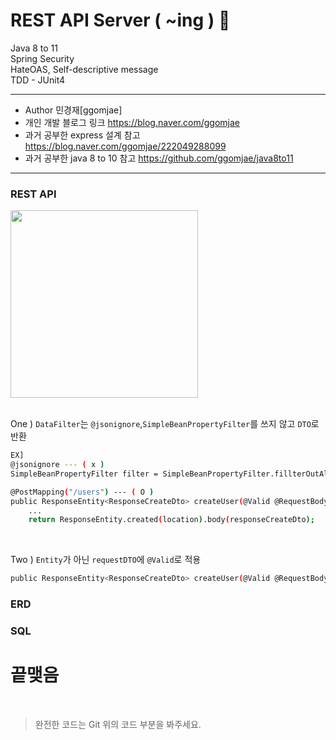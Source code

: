 REST API Server  ( ~ing ) 🐻
============ 
Java 8 to 11 <br>
Spring Security <br>
HateOAS, Self-descriptive message<br>
TDD - JUnit4<br>

-------
* Author 민경재[ggomjae] <br>
* 개인 개발 블로그 링크 <https://blog.naver.com/ggomjae> <br>
* 과거 공부한 express 설계 참고 <https://blog.naver.com/ggomjae/222049288099> <br>
* 과거 공부한 java 8 to 10 참고 <https://github.com/ggomjae/java8to11> <br>
-------
### REST API
<div>
    <img height="300" src = "https://user-images.githubusercontent.com/43604493/100344279-ec37ca80-3023-11eb-9e3e-486bb961a874.JPG">
</div>

<br>

One ) ```DataFilter```는 ```@jsonignore```,```SimpleBeanPropertyFilter```를 쓰지 않고 ```DTO```로 반환

```bash
EX] 
@jsonignore --- ( x )
SimpleBeanPropertyFilter filter = SimpleBeanPropertyFilter.fillterOutAllExcept --- ( x )

@PostMapping("/users") --- ( O )
public ResponseEntity<ResponseCreateDto> createUser(@Valid @RequestBody RequestCreateDto requestCreateDto)
    ...
    return ResponseEntity.created(location).body(responseCreateDto);
```

<br>

Two ) ```Entity```가 아닌 ```requestDTO```에 ```@Valid```로 적용
```bash
public ResponseEntity<ResponseCreateDto> createUser(@Valid @RequestBody RequestCreateDto requestCreateDto)
```

### ERD

### SQL

# 끝맺음
<br>

> 완전한 코드는 Git 위의 코드 부분을 봐주세요. <br>
